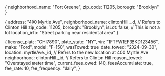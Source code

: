 {
neighborhood_name: "Fort Greene",
zip_code: 11205,
borough: "Brooklyn"
}

{
address: "400 Myrtle Ave",
neighborhood_name: clintonHill.\_id, // Refers to Clinton Hill
zip_code: 11205,
borough: "Brooklyn",
isLot: false, // This is not a lot
location_info: "Street parking near residential area"
}

{
license_plate: "GHI7890",
plate_state: "NY",
vin: "1FTFW1EF3BKD123456",
make: "Ford",
model: "F-150",
wasTowed: true,
date_towed: "2024-09-30",
location: myrtleAve.\_id, // Refers to the new location at 400 Myrtle Ave
neighborhood: clintonHill.\_id, // Refers to Clinton Hill
reason_towed: "Overstayed meter time",
current_fees_owed: 140,
feesAccumulate: true,
fee_rate: 10,
fee_frequency: "daily",
}
